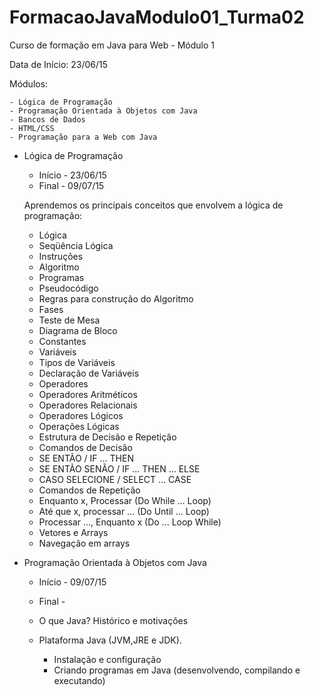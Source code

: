 # FormacaoJavaModulo01_Turma02

Curso de formação em Java para Web - Módulo 1

Data de Início: 23/06/15

Módulos:

	- Lógica de Programação
	- Programação Orientada à Objetos com Java
	- Bancos de Dados
	- HTML/CSS
	- Programação para a Web com Java
	
+ Lógica de Programação

	- Início - 23/06/15 
	- Final -  09/07/15
	
	Aprendemos os principais conceitos que envolvem a lógica de programação:
	- Lógica
	- Seqüência Lógica
	- Instruções
	- Algoritmo
	- Programas
	- Pseudocódigo
	- Regras para construção do Algoritmo
	- Fases
	- Teste de Mesa
	- Diagrama de Bloco
	- Constantes
	- Variáveis
	- Tipos de Variáveis
	- Declaração de Variáveis
	- Operadores
	- Operadores Aritméticos
	- Operadores Relacionais
	- Operadores Lógicos
	- Operações Lógicas
	- Estrutura de Decisão e Repetição
	- Comandos de Decisão
	- SE ENTÃO / IF ... THEN
	- SE ENTÃO SENÃO / IF ... THEN ... ELSE
	- CASO SELECIONE / SELECT ... CASE
	- Comandos de Repetição
	- Enquanto x, Processar (Do While ... Loop)
	- Até que x, processar ... (Do Until ... Loop)
	- Processar ..., Enquanto x (Do ... Loop While)
	- Vetores e Arrays
	- Navegação em arrays
	
	
+ Programação Orientada à Objetos com Java
	- Início - 09/07/15
	- Final  -
	
	- O que Java? Histórico e motivações
	- Plataforma Java (JVM,JRE e JDK). 
		- Instalação e configuração
		- Criando programas em Java (desenvolvendo, compilando e executando)
